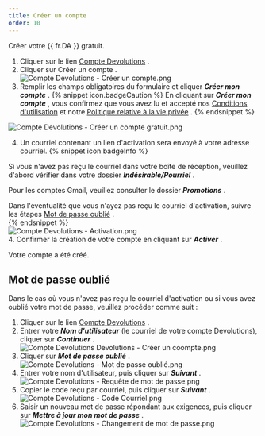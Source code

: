 ```yaml
---
title: Créer un compte
order: 10
---
```

Créer votre {{ fr.DA }} gratuit.  

1. Cliquer sur le lien [Compte Devolutions](https://portal.devolutions.com/) . 
1. Cliquer sur Créer un compte .  
![Compte Devolutions - Créer un compte.png](https://webdevolutions.azureedge.net/docs/fr/cloud/Cloud4015.png)
1. Remplir les champs obligatoires du formulaire et cliquer ***Créer mon compte*** . 
{% snippet icon.badgeCaution %} 
En cliquant sur ***Créer mon compte*** , vous confirmez que vous avez lu et accepté nos [Conditions d'utilisation](https://devolutions.net/fr/legal/online-services-terms) et notre [Politique relative à la vie privée](https://devolutions.net/fr/legal) . 
{% endsnippet %}  

![Compte Devolutions - Créer un compte gratuit.png](https://webdevolutions.azureedge.net/docs/fr/cloud/cloud4016.png)  

4. Un courriel contenant un lien d'activation sera envoyé à votre adresse courriel. 
{% snippet icon.badgeInfo %}

Si vous n'avez pas reçu le courriel dans votre boîte de réception, veuillez d'abord vérifier dans votre dossier ***Indésirable/Pourriel*** .  

Pour les comptes Gmail, veuillez consulter le dossier ***Promotions*** .  

Dans l'éventualité que vous n'ayez pas reçu le courriel d'activation, suivre les étapes <a href="#key">Mot de passe oublié</a> .  
{% endsnippet %}  
![Compte Devolutions - Activation.png](https://webdevolutions.azureedge.net/docs/fr/cloud/Cloud4021.png)  
4. Confirmer la création de votre compte en cliquant sur ***Activer*** . 

Votre compte a été créé.  

## Mot de passe oublié <a name="key"></a>

Dans le cas où vous n'avez pas reçu le courriel d'activation ou si vous avez oublié votre mot de passe, veuillez procéder comme suit :  

1. Cliquer sur le lien [Compte Devolutions](https://portal.devolutions.com/) . 
1. Entrer votre ***Nom d'utilisateur*** (le courriel de votre compte Devolutions), cliquer sur ***Continuer*** .  
![Compte Devolutions Devolutions - Créer un coompte.png](https://webdevolutions.azureedge.net/docs/fr/cloud/Cloud4015.png)
1. Cliquer sur ***Mot de passe oublié*** .  
![Compte Devolutions - Mot de passe oublié.png](https://webdevolutions.azureedge.net/docs/fr/cloud/Cloud4022.png)
1. Entrer votre nom d'utilisateur, puis cliquer sur ***Suivant*** .  
![Compte Devolutions - Requête de mot de passe.png](https://webdevolutions.azureedge.net/docs/fr/cloud/Cloud4023.png)
1. Copier le code reçu par courriel, puis cliquer sur ***Suivant*** .  
![Compte Devolutions - Code Courriel.png](https://webdevolutions.azureedge.net/docs/fr/cloud/Cloud4024.png)
1. Saisir un nouveau mot de passe répondant aux exigences, puis cliquer sur ***Mettre à jour mon mot de passe*** .  
![Compte Devolutions - Changement de mot de passe.png](https://webdevolutions.azureedge.net/docs/fr/cloud/Cloud4025.png)

